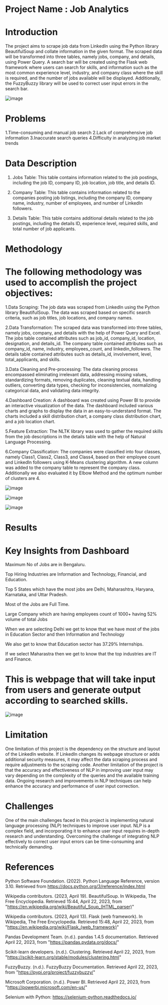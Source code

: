 # Project Name : Job Analytics
# Introduction

The project aims to scrape job data from LinkedIn using the Python library BeautifulSoup and collate information in the given format. The scraped data will be transformed into three tables, namely jobs, company, and details, using Power Query. A search bar will be created using the Flask web framework where users can search for skills, and information such as the most common experience level, industry, and company class where the skill is required, and the number of jobs available will be displayed. Additionally, the FuzzyBuzzy library will be used to correct user input errors in the search bar.

![image](https://github.com/karanbhdr/LinkedlnJobAnalytics/assets/82020751/8882bf43-c82c-4c97-ae51-be03bb376b62)


# Problems
1.Time-consuming and manual job search
2.Lack of comprehensive job information
3.Inaccurate search queries
4.Difficulty in analyzing job market trends

# Data Description
1. Jobs Table: This table contains information related to the job postings, including the job ID, company ID, job location, job title, and details ID.

2. Company Table: This table contains information related to the companies posting job listings, including the company ID, company name, industry, number of employees, and number of LinkedIn followers.

3. Details Table: This table contains additional details related to the job postings, including the details ID, experience level, required skills, and total number of job applicants.

# Methodology
# The following methodology was used to accomplish the project objectives:

1.Data Scraping: The job data was scraped from LinkedIn using the Python library BeautifulSoup. The data was scraped based on specific search criteria, such as   job titles, job locations, and company names.

2.Data Transformation: The scraped data was transformed into three tables, namely jobs, company, and details with the help of Power Query and Excel. The jobs table contained attributes such as job_id, company_id, location, designation, and details_id. The company table contained attributes such as company_id, name, industry, employees_count, and linkedin_followers. The details table contained attributes such as details_id, involvement, level, total_applicants, and skills.

3.Data Cleaning and Pre-processing: The data cleaning process encompassed eliminating irrelevant data, addressing missing values, standardizing formats, removing duplicates, cleaning textual data, handling outliers, converting data types, checking for inconsistencies, normalizing categorical data, and validating data integrity.

4.Dashboard Creation: A dashboard was created using Power BI to provide an interactive visualization of the data. The dashboard included various charts and graphs to display the data in an easy-to-understand format. The charts included a skill distribution chart, a company class distribution chart, and a job location chart.

5.Feature Extraction: The NLTK library was used to gather the required skills from the job descriptions in the details table with the help of Natural Language Processing.

6.Company Classification: The companies were classified into four classes, namely Class1, Class2, Class3, and Class4, based on their employee count and LinkedIn followers using K-Means clustering algorithm. A new column was added to the company table to represent the company class. Additionally we also evaluated it by Elbow Method and the optimum number of clusters are 4.


![image](https://github.com/karanbhdr/LinkedlnJobAnalytics/assets/82020751/59946916-0aa6-4c14-aff2-f7a6f8cbaace)

![image](https://github.com/karanbhdr/LinkedlnJobAnalytics/assets/82020751/968f6667-83b3-46e3-aa31-568852b18200)

![image](https://github.com/karanbhdr/LinkedlnJobAnalytics/assets/82020751/36b10d02-4d55-4c8c-8347-5356da84190c)

# Results
# Key Insights from Dashboard
Maximum No of Jobs are in Bengaluru.

Top Hiring Industries are Information and Technology, Financial, and Education.

Top 5 States which have the most jobs are Delhi, Maharashtra, Haryana, Karnataka, and Uttar Pradesh.

Most of the Jobs are Full Time.

Large Company which are having employees count of 1000+ having 52% volume of total Jobs

When we are selecting Delhi we get to know that we have most of the jobs in Education Sector and then Information and Technology

We also get to know that Education sector has 37.29% Internships.

If we select Maharastra then we get to know that the top industries are IT and Finance.

# This is webpage that will take input from users and generate output according to searched skills.
![image](https://github.com/karanbhdr/LinkedlnJobAnalytics/assets/82020751/76f3cc80-c009-43a4-84e2-fa3a1b75a629)


# Limitation
One limitation of this project is the dependency on the structure and layout of the LinkedIn website. If LinkedIn changes its webpage structure or adds additional security measures, it may affect the data scraping process and require adjustments to the scraping code.
Another limitation of the project is that the accuracy and effectiveness of NLP in improving user input may vary depending on the complexity of the queries and the available training data. Ongoing research and improvements in NLP techniques can help enhance the accuracy and performance of user input correction.

# Challenges
One of the main challenges faced in this project is implementing natural language processing (NLP) techniques to improve user input. NLP is a complex field, and incorporating it to enhance user input requires in-depth research and understanding. Overcoming the challenge of integrating NLP effectively to correct user input errors can be time-consuming and technically demanding.

# References
Python Software Foundation. (2022). Python Language Reference, version 3.10. Retrieved from https://docs.python.org/3/reference/index.html

Wikipedia contributors. (2023, April 19). BeautifulSoup. In Wikipedia, The Free Encyclopedia. Retrieved 15:44, April 22, 2023, from "https://en.wikipedia.org/wiki/Beautiful_Soup_(HTML_parser)"

Wikipedia contributors. (2023, April 13). Flask (web framework). In Wikipedia, The Free Encyclopedia. Retrieved 15:48, April 22, 2023, from "https://en.wikipedia.org/wiki/Flask_(web_framework)"

Pandas Development Team. (n.d.). pandas 1.4.5 documentation. Retrieved April 22, 2023, from "https://pandas.pydata.org/docs/"

Scikit-learn developers. (n.d.). Clustering. Retrieved April 22, 2023, from "https://scikit-learn.org/stable/modules/clustering.html"

FuzzyBuzzy. (n.d.). FuzzyBuzzy Documentation. Retrieved April 22, 2023, from "https://pypi.org/project/fuzzybuzzy/"

Microsoft Corporation. (n.d.). Power BI. Retrieved April 22, 2023, from "https://powerbi.microsoft.com/en-us/"

Selenium with Python: https://selenium-python.readthedocs.io/












